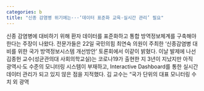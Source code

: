 ```yaml
---
categories: b
title: "신종 감염병 위기에는···‘데이터 표준화 교육·실시간 관리’ 필요"
---
```

신종 감염병에 대비하기 위해 환자 데이터를 표준화하고 통합 방역정보체계를 구축해야 한다는 주장이 나왔다. 전문가들은 22일 국민의힘 최연숙 의원이 주최한 ‘신종감염병 대비를 위한 국가 방역정보시스템 개선방안’ 토론회에서 이같이 밝혔다. 이날 발제에 나선 김종헌 교수(성균관의대 사회의학교실)는 코로나19가 출현한 지 3년이 지났지만 아직 광역시·도 수준의 모니터링 시스템이 부재하고, Interactive Dashboard를 통한 실시간 데이터 관리가 되고 있지 않은 점을 지적했다. 김 교수는 “국가 단위의 대표 모니터링 수치 외 광역